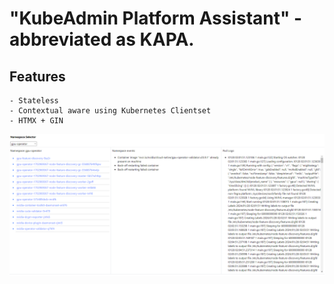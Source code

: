 # "KubeAdmin Platform Assistant" - abbreviated as KAPA.

## Features
    - Stateless
    - Contextual aware using Kubernetes Clientset
    - HTMX + GIN

<img src="kapa.png"/>